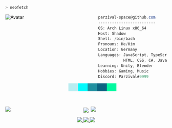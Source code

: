 ```zsh
> neofetch
```

<a href="https://parzival.space">
  <img align="left" src="https://github.com/parzival-space.png" alt="Avatar" width="290"/>
</a>

```csharp
parzival-space@github.com
-------------------------
OS: Arch Linux x86_64
Host: Shadow
Shell: /bin/bash
Pronouns: He/Him
Location: Germany
Languages: JavaScript, TypeScript,
           HTML, CSS, C#, Java 
Learning: Unity, Blender
Hobbies: Gaming, Music
Discord: Parzival#9999
```

<p align="center">
  &nbsp; &nbsp; &nbsp; &nbsp; &nbsp;
  <img
    alt=""
    src="images/b8edf1.png"
    width="30"
    height="25"
  /><img
    alt=""
    src="images/02fafc.png"
    width="30"
    height="25"
  /><img
    alt=""
    src="images/2090a0.png"
    width="30"
    height="25"
  /><img
    alt=""
    src="images/0c6281.png"
    width="30"
    height="25"
  /><img
    alt=""
    src="images/03f99f.png"
    width="30"
    height="25"
  />
</p>

</br>

<p align="center">
  <a href="https://github.com/DenverCoder1/github-readme-streak-stats" target="_blank">
     <img
      src="https://github-readme-streak-stats.herokuapp.com?user=parzival-space&theme=dark&hide_border=true&background=00000000&count_private=true&ring=02FAFC&fire=02FAFC&currStreakLabel=02FAFC"
      align="left"
      width="47%"
    />
  </a>
  <a href="https://github.com/anuraghazra/github-readme-stats" target="_blank">
    <img 
      src="https://github-readme-stats.vercel.app/api?username=parzival-space&hide_title=true&hide_border=true&bg_color=00000000&text_color=FFFFFF&title_color=02FAFC"
      align="right"
      width="47%"
    />
  </a>
</p>

<p align="center">
  <a href="https://github.com/ryo-ma/github-profile-trophy">
    <img
      src="https://github-profile-trophy.vercel.app/?username=parzival-space&no-bg=true&no-frame=true&margin-h=15&color=02FAFC&theme=darkhub"
      align="center"
    />
  </a>
</p>

<p align="center">
  <a href="https://archlinux.org/" target="_blank">
    <img src="https://img.shields.io/badge/Arch%20Linux-1793D1?logo=archlinux&logoColor=fff&style=for-the-badge">
  </a>
  <a href="https://www.microsoft.com/de-de/windows" target="_blank">
    <img src="https://img.shields.io/badge/Windows-0078D6?logo=windows&logoColor=fff&style=for-the-badge">
  </a>
  <a href="https://www.android.com/" target="_blank">
    <img src="https://img.shields.io/badge/Android-3DDC84?logo=android&logoColor=fff&style=for-the-badge">
  </a>
</p>
